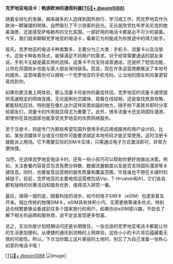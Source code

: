 **克罗地亚电话卡：畅游欧洲的通信利器[[TG💪+ @esim1088](https://t.me/s/esim1088)]**

随着全球化的发展，越来越多的人选择到国外旅行、学习或工作，而克罗地亚作为欧洲一颗璀璨的明珠，自然吸引了不少游客的目光。无论是欣赏杜布罗夫尼克的绝美海景，还是感受萨格勒布的文化氛围，一部好用的电话卡都是必不可少的装备。今天，我们就来聊聊克罗地亚的电话卡，看看它为何能成为你旅途中的得力助手。

首先，克罗地亚的电话卡种类繁多，主要分为三大类：手机卡、流量卡以及注册卡。这些卡种各有特点，能够满足不同用户的需求。对于经常需要通话的朋友来说，手机卡无疑是最实用的选择。这类卡不仅支持语音通话，还提供了短信功能，让你在异国他乡也能与家人朋友保持联系。而且，现在许多运营商都推出了本地号码服务，这意味着你可以拥有一个克罗地亚的手机号码，让当地的朋友和同事更容易找到你。

如果你更注重上网体验，那么流量卡将是你的最佳伴侣。克罗地亚的流量卡通常提供高速稳定的网络连接，无论是刷社交媒体、观看在线视频，还是查找旅游攻略，都能轻松应对。特别是在像扎达尔这样风景如画的地方，随手拍下美景并即时分享给朋友们，流量卡的作用就显得尤为重要了。此外，很多流量卡还支持国际漫游，即使你在其他国家也能享受克罗地亚的优质网络服务。

至于注册卡，则是专门为那些希望在国外使用手机应用或服务的用户设计的。比如，某些流媒体平台或支付软件可能要求绑定本地号码才能正常使用，这时注册卡就能派上用场。它不需要实际的SIM卡实体，只需通过电子方式激活即可，非常方便快捷。

当然，在选择克罗地亚电话卡时，还有一些小技巧可以帮助你更好地做出决策。例如，关注套餐内容是否包含免费分钟数、数据流量额度以及是否支持国际漫游等关键信息。同时，也要留意运营商的服务质量和覆盖范围，毕竟谁也不想在关键时刻掉链子。目前，克罗地亚的主要电信运营商包括Vip、T-Hrvatski和A1，它们各自都有独特的优惠活动和服务优势，值得深入研究一番。

最后，值得一提的是，随着科技的进步，如今的电子SIM卡（eSIM）也逐渐普及开来。相比传统的物理SIM卡，eSIM具有体积小巧、无需更换等诸多优点，特别适合频繁更换设备或前往多个国家旅行的用户。如果你对eSIM感兴趣，不妨去了解下相关的品牌和服务商，说不定会发现更多惊喜。

总之，无论你是计划短期访问还是长期居住，一张合适的克罗地亚电话卡都能让你的生活更加便利。从便捷的通讯到流畅的上网体验，这些小小的卡片背后蕴藏着无限的可能性。所以，下次当你踏上这片美丽的土地时，别忘了为自己准备一张称心如意的电话卡哦！

[[TG💪+ @esim1088](https://t.me/s/esim1088) ![Image](https://i.postimg.cc/4NQfJmqS/Snipaste-2025-05-13-00-14-12.png)]